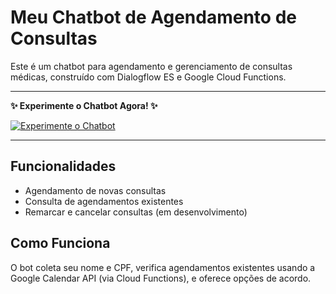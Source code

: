 # Meu Chatbot de Agendamento de Consultas

Este é um chatbot para agendamento e gerenciamento de consultas médicas, construído com Dialogflow ES e Google Cloud Functions.

---

**✨ Experimente o Chatbot Agora! ✨**

[![Experimente o Chatbot](https://img.shields.io/badge/Acessar_Chatbot-28A745?style=for-the-badge&logo=github&logoColor=white)](https://chat-bot-ng-197322431493.southamerica-east1.run.app/)

---

## Funcionalidades
- Agendamento de novas consultas
- Consulta de agendamentos existentes
- Remarcar e cancelar consultas (em desenvolvimento)

## Como Funciona
O bot coleta seu nome e CPF, verifica agendamentos existentes usando a Google Calendar API (via Cloud Functions), e oferece opções de acordo.
